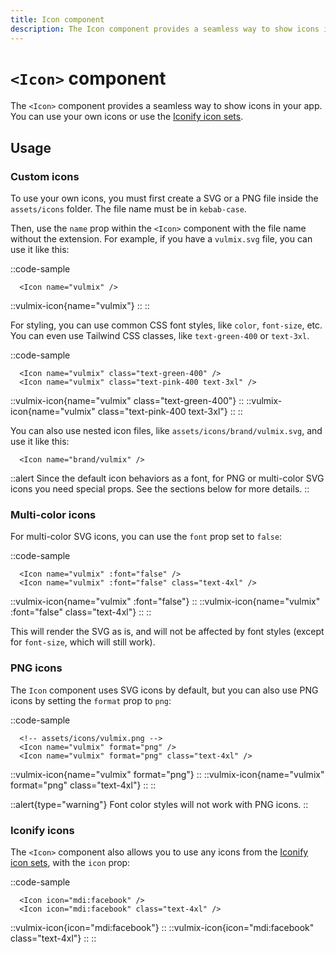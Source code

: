 ```yaml
---
title: Icon component
description: The Icon component provides a seamless way to show icons in your app.
---
```


# `<Icon>` component

The `<Icon>` component provides a seamless way to show icons in your app. You can use your own icons or use the <a href="https://icon-sets.iconify.design/" target="_blank" rel="nofollow noreferrer">Iconify icon sets</a>.

## Usage

### Custom icons

To use your own icons, you must first create a SVG or a PNG file inside the `assets/icons` folder. The file name must be in `kebab-case`.

Then, use the `name` prop within the `<Icon>` component with the file name without the extension. For example, if you have a `vulmix.svg` file, you can use it like this:

::code-sample
  ```vue
    <Icon name="vulmix" />
  ```
  ::vulmix-icon{name="vulmix"}
  ::
::

For styling, you can use common CSS font styles, like `color`, `font-size`, etc. You can even use Tailwind CSS classes, like `text-green-400` or `text-3xl`.

::code-sample
  ```vue
    <Icon name="vulmix" class="text-green-400" />
    <Icon name="vulmix" class="text-pink-400 text-3xl" />
  ```
  ::vulmix-icon{name="vulmix" class="text-green-400"}
  ::
  ::vulmix-icon{name="vulmix" class="text-pink-400 text-3xl"}
  ::
::

You can also use nested icon files, like `assets/icons/brand/vulmix.svg`, and use it like this:

```vue
  <Icon name="brand/vulmix" />
```

::alert
Since the default icon behaviors as a font, for PNG or multi-color SVG icons you need special props. See the sections below for more details.
::

### Multi-color icons

For multi-color SVG icons, you can use the `font` prop set to `false`:

::code-sample
  ```vue
    <Icon name="vulmix" :font="false" />
    <Icon name="vulmix" :font="false" class="text-4xl" />
  ```
  ::vulmix-icon{name="vulmix" :font="false"}
  ::
  ::vulmix-icon{name="vulmix" :font="false" class="text-4xl"}
  ::
::

This will render the SVG as is, and will not be affected by font styles (except for `font-size`, which will still work).

### PNG icons

The `Icon` component uses SVG icons by default, but you can also use PNG icons by setting the `format` prop to `png`:

::code-sample
  ```vue
    <!-- assets/icons/vulmix.png -->
    <Icon name="vulmix" format="png" />
    <Icon name="vulmix" format="png" class="text-4xl" />
  ```
  ::vulmix-icon{name="vulmix" format="png"}
  ::
  ::vulmix-icon{name="vulmix" format="png" class="text-4xl"}
  ::
::

::alert{type="warning"}
Font color styles will not work with PNG icons.
::

### Iconify icons

The `<Icon>` component also allows you to use any icons from the <a href="https://icon-sets.iconify.design/" target="_blank" rel="nofollow noreferrer">Iconify icon sets</a>, with the `icon` prop:

::code-sample
  ```vue
    <Icon icon="mdi:facebook" />
    <Icon icon="mdi:facebook" class="text-4xl" />
  ```
  ::vulmix-icon{icon="mdi:facebook"}
  ::
  ::vulmix-icon{icon="mdi:facebook" class="text-4xl"}
  ::
::
